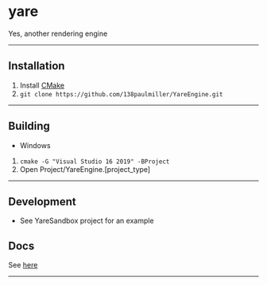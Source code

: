 # yare

Yes, another rendering engine

-----------------------------------------------------------
## Installation 

1. Install [CMake](https://cmake.org/download/) 
2. `git clone https://github.com/138paulmiller/YareEngine.git`

-----------------------------------------------------------
## Building

- Windows 
1. `cmake -G "Visual Studio 16 2019" -BProject`
2. Open Project/YareEngine.[project_type]

-----------------------------------------------------------

## Development
- See YareSandbox project for an example 

## Docs

See [here](./Docs/QuickStart.md)

-----------------------------------------------------------

